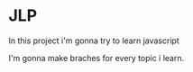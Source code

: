 # JLP
In this project i'm gonna try to learn javascript

I'm gonna make braches for every topic i learn.

